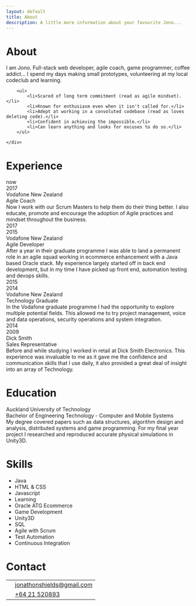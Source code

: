 ```yaml
---
layout: default
title: About
description: A little more information about your favourite Jono...
---
```

<div class="page">
<h1 class="portfolio-header">About</h1>

<div class="timeline">
    <div class="timeline-experience">
        <p>I am Jono. Full-stack web developer, agile coach, game programmer, coffee addict... I spend my days making small prototypes, volunteering at my local codeclub and learning.</p>

        <ul>
            <li>Scared of long term commitment (read as agile mindset).</li>
            <li>Known for enthusiasm even when it isn't called for.</li>
            <li>Adept at working in a convoluted codebase (read as loves deleting code).</li>
            <li>Confident in achieving the impossible.</li>
            <li>Can learn anything and looks for excuses to do so.</li>
        </ul>

    </div>
</div>



<h1 class="portfolio-header">Experience</h1>

<div class="timeline">
    <div class="timeline-date">
        <div>now</div>
        <div class="timeline-marker"><i class="fa fa-long-arrow-up" aria-hidden="true"></i></div>
        <div>2017</div>
    </div>
    <div class="timeline-experience">
        <div class="timeline-employer">Vodafone New Zealand</div>
        <div class="timeline-role">Agile Coach</div>
        <div class="timeline-description">Now I work with our Scrum Masters to help them do their thing better. I also educate, promote and encourage the adoption of Agile practices and mindset throughout the business.</div>
    </div>
</div>

<div class="timeline">
    <div class="timeline-date">
        <div>2017</div>
        <div class="timeline-marker"><i class="fa fa-long-arrow-up" aria-hidden="true"></i></div>
        <div>2015</div>
    </div>
    <div class="timeline-experience">
        <div class="timeline-employer">Vodafone New Zealand</div>
        <div class="timeline-role">Agile Developer</div>
        <div class="timeline-description">After a year in their graduate programme I was able to land a permanent role in an agile squad working in ecommerce enhancement with a Java based Oracle stack. My experience largely started off in back end development, but in my time I have picked up front end, automation testing and devops skills.</div>
    </div>
</div>

<div class="timeline">
    <div class="timeline-date">
        <div>2015</div>
        <div class="timeline-marker"><i class="fa fa-long-arrow-up" aria-hidden="true"></i></div>
        <div>2014</div>
    </div>
    <div class="timeline-experience">
        <div class="timeline-employer">Vodafone New Zealand</div>
        <div class="timeline-role">Technology Graduate</div>
        <div class="timeline-description">In the Vodafone graduate programme I had the opportunity to explore multiple potential fields. This allowed me to try project management, voice and data operations, security operations and system integration.</div>
    </div>
</div>

<div class="timeline">
    <div class="timeline-date">
        <div>2014</div>
        <div class="timeline-marker"><i class="fa fa-long-arrow-up" aria-hidden="true"></i></div>
        <div>2009</div>
    </div>
    <div class="timeline-experience">
        <div class="timeline-employer">Dick Smith</div>
        <div class="timeline-role">Sales Representative</div>
        <div class="timeline-description">Before and while studying I worked in retail at Dick Smith Electronics. This experience was invaluable to me as it gave me the confidence and communication skills that I use daily, it also provided a great deal of insight into an array of Technology.</div>
    </div>
</div>

<h1 class="portfolio-header">Education</h1>
<div class="timeline">
    <div class="timeline-experience">
        <div class="timeline-employer">Auckland University of Technology</div>
        <div class="timeline-role">Bachelor of Engineering Technology - Computer and Mobile Systems</div>
        <div class="timeline-description">My degree covered papers such as data structures, algorithm design and analysis, distributed systems and game programming. For my final year project I researched and reproduced accurate physical simulations in Unity3D.</div>
    </div>
</div>

<h1 class="portfolio-header">Skills</h1>
<div id="skills">
    <ul>
        <li>Java</li>
        <li>HTML & CSS</li>
        <li>Javascript</li>
        <li>Learning</li>
        <li>Oracle ATG Ecommerce</li>
        <li>Game Development</li>
        <li>Unity3D</li>
        <li>SQL</li>
        <li>Agile with Scrum</li>
        <li>Test Automation</li>
        <li>Continuous Integration</li>
    </ul>
</div>

<h1 class="portfolio-header">Contact</h1>
<table id="contact">
    <tbody>
<!--
    <tr>
        <td class="table-center"><i class="fa fa-github-alt" aria-hidden="true"></i></td>
        <td><a href="https://github.com/foopod">foopod</a></td>
    </tr>
    <tr>
        <td class="table-center"><i class="fa fa-twitter" aria-hidden="true"></i></td>
        <td><a href="https://twitter.com/foocodes">@foocodes</a></td>
    </tr>
-->
    <tr>
        <td class="table-center"><i class="fa fa-envelope" aria-hidden="true"></i></td>
        <td><a href="mailto:jonathonshields@gmail.com">jonathonshields@gmail.com</a></td>
    </tr>
    <tr>
        <td class="table-center"><i class="fa fa-phone" aria-hidden="true"></i></td>
        <td><a href="tel:+6421520893">+64 21 520893</a></td>
    </tr>
    </tbody>
</table>

</div>
